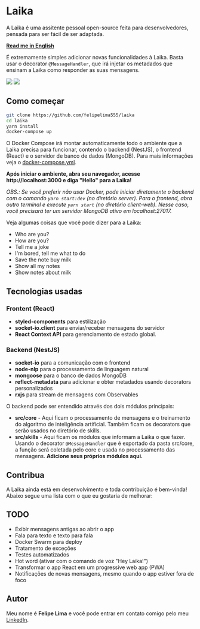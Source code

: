 # Laika

A Laika é uma assitente pessoal open-source feita para desenvolvedores, pensada para ser fácil de ser adaptada.

**[Read me in English](https://github.com/felipelima555/laika/blob/master/README.md)**

É extremamente simples adicionar novas funcionalidades à Laika. Basta usar o decorator `@MessageHandler`, que irá injetar os metadados que ensinam a Laika como responder as suas mensagens.

<img src="https://user-images.githubusercontent.com/20775579/90994643-c10a8e80-e58f-11ea-9949-ac5594e09fc4.png" />

<img src="https://user-images.githubusercontent.com/20775579/90994647-c7990600-e58f-11ea-898f-c90aa748f221.gif" />

## Como começar

```bash
git clone https://github.com/felipelima555/laika
cd laika
yarn install
docker-compose up
```

O Docker Compose irá montar automaticamente todo o ambiente que a Laika precisa para funcionar, contendo o backend (NestJS), o frontend (React) e o servidor de banco de dados (MongoDB). Para mais informações veja o [docker-compose.yml](https://github.com/felipelima555/laika/blob/master/docker-compose.yml).

**Após iniciar o ambiente, abra seu navegador, acesse http://localhost:3000 e diga "Hello" para a Laika!**

_OBS.: Se você preferir não usar Docker, pode iniciar diretamente o backend com o comando `yarn start:dev` (no diretório server). Para o frontend, abra outro terminal e execute `yarn start` (no diretório client-web). Nesse caso, você precisará ter um servidor MongoDB ativo em localhost:27017._

Veja algumas coisas que você pode dizer para a Laika:

- Who are you?
- How are you?
- Tell me a joke
- I'm bored, tell me what to do
- Save the note buy milk
- Show all my notes
- Show notes about milk

## Tecnologias usadas

### Frontent (React)

- **styled-components** para estilização
- **socket-io.client** para enviar/receber mensagens do servidor
- **React Context API** para gerenciamento de estado global.

### Backend (NestJS)

- **socket-io** para a comunicação com o frontend
- **node-nlp** para o processamento de linguagem natural
- **mongoose** para o banco de dados MongoDB
- **reflect-metadata** para adicionar e obter metadados usando decorators personalizados
- **rxjs** para stream de mensagens com Observables

O backend pode ser entendido através dos dois módulos principais:

- **src/core** - Aqui ficam o processamento de mensagens e o treinamento do algoritmo de inteligência artificial. Também ficam os decorators que serão usados no diretório de skills.
- **src/skills** - Aqui ficam os módulos que informam a Laika o que fazer. Usando o decorator `@MessageHandler` que é exportado da pasta src/core, a função será coletada pelo core e usada no processamento das mensagens. **Adicione seus próprios módulos aqui.**

## Contribua

A Laika ainda está em desenvolvimento e toda contribuição é bem-vinda! Abaixo segue uma lista com o que eu gostaria de melhorar:

## TODO

- Exibir mensagens antigas ao abrir o app
- Fala para texto e texto para fala
- Docker Swarm para deploy
- Tratamento de exceções
- Testes automatizados
- Hot word (ativar com o comando de voz "Hey Laika!")
- Transformar o app React em um progressive web app (PWA)
- Notificações de novas mensagens, mesmo quando o app estiver fora de foco

## Autor

Meu nome é **Felipe Lima** e você pode entrar em contato comigo pelo meu [LinkedIn](https://www.linkedin.com/in/felipelimadasilva/).
